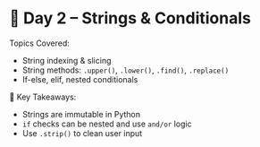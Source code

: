 # 📘 Day 2 – Strings & Conditionals

Topics Covered:
- String indexing & slicing
- String methods: `.upper()`, `.lower()`, `.find()`, `.replace()`
- If-else, elif, nested conditionals

🧠 Key Takeaways:
- Strings are immutable in Python
- `if` checks can be nested and use `and/or` logic
- Use `.strip()` to clean user input
